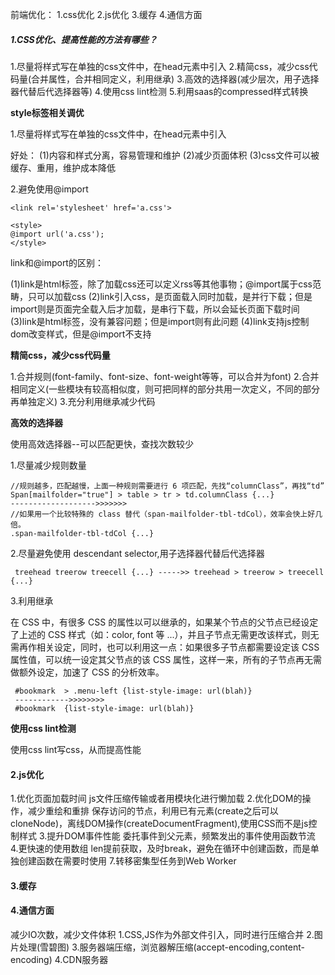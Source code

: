 前端优化：
1.css优化
2.js优化
3.缓存
4.通信方面

##### 1.CSS优化、提高性能的方法有哪些？

1.尽量将样式写在单独的css文件中，在head元素中引入<link>
2.精简css，减少css代码量(合并属性，合并相同定义，利用继承)
3.高效的选择器(减少层次，用子选择器代替后代选择器等)
4.使用css lint检测
5.利用saas的compressed样式转换

**style标签相关调优**

1.尽量将样式写在单独的css文件中，在head元素中引入<link>

好处：
(1)内容和样式分离，容易管理和维护
(2)减少页面体积
(3)css文件可以被缓存、重用，维护成本降低

2.避免使用@import

```
<link rel='stylesheet' href='a.css'>

<style>
@import url('a.css');
</style>
```

link和@import的区别：

(1)link是html标签，除了加载css还可以定义rss等其他事物；@import属于css范畴，只可以加载css
(2)link引入css，是页面载入同时加载，是并行下载；但是import则是页面完全载入后才加载，是串行下载，所以会延长页面下载时间
(3)link是html标签，没有兼容问题；但是import则有此问题
(4)link支持js控制dom改变样式，但是@import不支持

**精简css，减少css代码量**

1.合并规则(font-family、font-size、font-weight等等，可以合并为font)
2.合并相同定义(一些模块有较高相似度，则可把同样的部分共用一次定义，不同的部分再单独定义)
3.充分利用继承减少代码

**高效的选择器**

使用高效选择器--可以匹配更快，查找次数较少

1.尽量减少规则数量

```
//规则越多，匹配越慢，上面一种规则需要进行 6 项匹配，先找“columnClass”，再找“td”
Span[mailfolder="true"] > table > tr > td.columnClass {...}
------------------->>>>>>>
//如果用一个比较特殊的 class 替代（span-mailfolder-tbl-tdCol），效率会快上好几倍。
.span-mailfolder-tbl-tdCol {...}
```

2.尽量避免使用 descendant selector,用子选择器代替后代选择器

```
 treehead treerow treecell {...} ----->> treehead > treerow > treecell {...}
```
3.利用继承

在 CSS 中，有很多 CSS 的属性以可以继承的，如果某个节点的父节点已经设定了上述的 CSS 样式（如：color, font 等 ...），并且子节点无需更改该样式，则无需再作相关设定，同时，也可以利用这一点：如果很多子节点都需要设定该 CSS 属性值，可以统一设定其父节点的该 CSS 属性，这样一来，所有的子节点再无需做额外设定，加速了 CSS 的分析效率。
```
 #bookmark  > .menu-left {list-style-image: url(blah)}
 ------------>>>>>>>>
 #bookmark  {list-style-image: url(blah)}
```

**使用css lint检测**

使用css lint写css，从而提高性能

#### 2.js优化

1.优化页面加载时间
    js文件压缩传输或者用模块化进行懒加载
2.优化DOM的操作，减少重绘和重排
    保存访问的节点，利用已有元素(create之后可以cloneNode)，离线DOM操作(createDocumentFragment),使用CSS而不是js控制样式
3.提升DOM事件性能
    委托事件到父元素，频繁发出的事件使用函数节流
4.更快速的使用数组
    len提前获取，及时break，避免在循环中创建函数，而是单独创建函数在需要时使用
7.转移密集型任务到Web Worker

#### 3.缓存


#### 4.通信方面

减少IO次数，减少文件体积
1.CSS,JS作为外部文件引入，同时进行压缩合并
2.图片处理(雪碧图)
3.服务器端压缩，浏览器解压缩(accept-encoding,content-encoding)
4.CDN服务器
